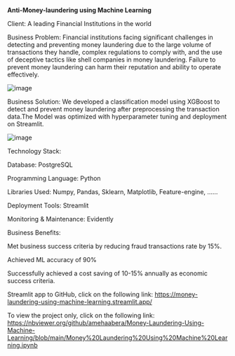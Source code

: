 **Anti-Money-laundering using Machine Learning**

 Client: A leading Financial Institutions in the world
 
 Business Problem: 
 Financial institutions facing significant challenges in detecting and preventing money laundering due to 
 the large volume of transactions they handle, complex regulations to comply with, and the use of 
 deceptive tactics like shell companies in money laundering. Failure to prevent money laundering can 
 harm their reputation and ability to operate effectively.

![image](https://user-images.githubusercontent.com/107097836/231665827-17e8afaa-595b-4ece-b63f-8b17a95327a7.png)


 Business Solution:
 We developed a classification model using XGBoost to detect and prevent money laundering after 
 preprocessing the transaction data.The Model was optimized with hyperparameter tuning and 
 deployment on Streamlit. 

![image](https://user-images.githubusercontent.com/107097836/231666058-0f6e8cb9-ff7d-4d38-9dc9-28a9ed639ceb.png)


 Technology Stack:
 
 Database: PostgreSQL
 
 Programming Language: Python
 
 Libraries Used: Numpy, Pandas, Sklearn, Matplotlib, Feature-engine, ……
 
 Deployment Tools: Streamlit
 
 Monitoring &amp; Maintenance: Evidently 
 
 Business Benefits:
 
 Met business success criteria by reducing fraud transactions rate by 15%.
 
 Achieved ML accuracy of 90%
 
 Successfully achieved a cost saving of 10-15% annually as economic success criteria.


Streamlit app to GitHub, click on the following link:
https://money-laundering-using-machine-learning.streamlit.app/

To view the project only, click on the following link:
 https://nbviewer.org/github/amehaabera/Money-Laundering-Using-Machine-Learning/blob/main/Money%20Laundering%20Using%20Machine%20Learning.ipynb
